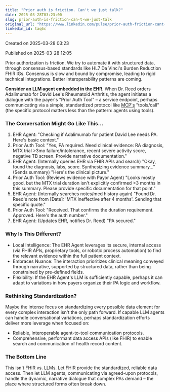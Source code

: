 ```yaml
---
title: "Prior auth is friction. Can't we just talk?"
date: 2025-03-28T03:23:00
slug: prior-auth-is-friction-can-t-we-just-talk
original_url: "https://www.linkedin.com/pulse/prior-auth-friction-cant-we-just-talk-josh-mandel-md-taq6c"
linkedin_id: taq6c
---
```


Created on 2025-03-28 03:23

Published on 2025-03-28 12:05

Prior authorization is friction. We try to automate it with structured data, through consensus-based standards like HL7 Da Vinci's Burden Reduction FHIR IGs. Consensus is slow and bound by compromise, leading to rigid technical integrations. Better interoperability patterns are coming.

**Consider an LLM agent embedded in the EHR**. When Dr. Reed orders Adalimumab for David Lee's Rheumatoid Arthritis, the agent initiates a dialogue with the payer's "Prior Auth Tool" – a service endpoint, perhaps communicating via a simple, standardized protocol like [MCP's](https://spec.modelcontextprotocol.io) "tools/call" (the specific protocol matters less than the pattern: agents using tools).

### The Conversation Might Go Like This...

1. EHR Agent: "Checking if Adalimumab for patient David Lee needs PA. Here's basic context."
2. Prior Auth Tool: "Yes, PA required. Need clinical evidence: RA diagnosis, MTX trial >3mo failure/intolerance, recent severe activity score, negative TB screen. Provide narrative documentation."
3. EHR Agent: (Internally queries EHR via FHIR APIs and search) "Okay, found the diagnosis, labs, score. Synthesizing evidence summary..." (Sends summary) "Here's the clinical picture."
4. Prior Auth Tool: (Reviews evidence with Payor Agent) "Looks mostly good, but the MTX trial duration isn't explicitly confirmed >3 months in this summary. Please provide specific documentation for that point."
5. EHR Agent: (Internally searches notes/med history again) "Found Dr. Reed's note from [Date]: 'MTX ineffective after 4 months'. Sending that specific quote."
6. Prior Auth Tool: "Received. That confirms the duration requirement. Approved. Here's the auth number."
7. EHR Agent: (Updates EHR, notifies Dr. Reed) "PA secured."

### Why Is This Different?

* Local Intelligence: The EHR Agent leverages its secure, internal access (via FHIR APIs, proprietary tools, or robotic process automation) to find the relevant evidence within the full patient context.
* Embraces Nuance: The interaction prioritizes clinical meaning conveyed through narrative, supported by structured data, rather than being constrained by pre-defined fields.
* Flexibility: If the EHR Agent's LLM is sufficiently capable, perhaps it can adapt to variations in how payers organize their PA logic and workflow.

### Rethinking Standardization?

Maybe the intense focus on standardizing every possible data element for every complex interaction isn't the only path forward. If capable LLM agents can handle conversational variations, perhaps standardization efforts deliver more leverage when focused on:

* Reliable, interoperable agent-to-tool communication protocols.
* Comprehensive, performant data access APIs (like FHIR) to enable search and communication of health record content.

### The Bottom Line

This isn't FHIR vs. LLMs. Let FHIR provide the standardized, reliable data access. Then let LLM agents, communicating via agreed-upon protocols, handle the dynamic, narrative dialogue that complex PAs demand – the place where structured forms often break down.